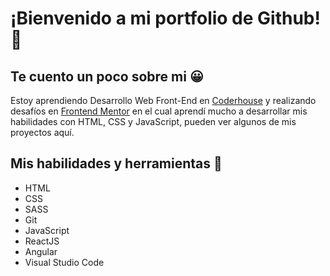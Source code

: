 <h1>¡Bienvenido a mi portfolio de Github! 👋</h1>

<h2>Te cuento un poco sobre mi 😀</h2>
<p>Estoy aprendiendo Desarrollo Web Front-End en <a href="https://www.coderhouse.com/" target="_blank">Coderhouse</a> y realizando desafíos en <a href="https://www.frontendmentor.io/home" target="_blank">Frontend Mentor</a> en el cual aprendí mucho a desarrollar mis habilidades con HTML, CSS y JavaScript, pueden ver algunos de mis proyectos aquí.</p>

<h2>Mis habilidades y herramientas 📝</h2>
<ul>
  <li>HTML</li>
  <li>CSS</li>
  <li>SASS</li>
  <li>Git</li>
  <li>JavaScript</li>
  <li>ReactJS</li>
  <li>Angular</li>
  <li>Visual Studio Code</li>
</ul>
